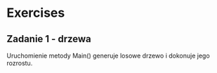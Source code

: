 # Exercises

## Zadanie 1 - drzewa 
Uruchomienie metody Main() generuje losowe drzewo i dokonuje jego rozrostu. 


